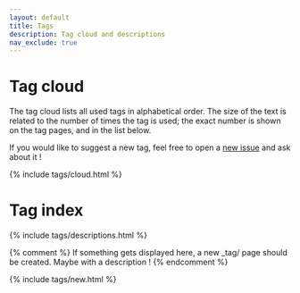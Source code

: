 ```yaml
---
layout: default
title: Tags
description: Tag cloud and descriptions
nav_exclude: true
---
```

# Tag cloud

The tag cloud lists all used tags in alphabetical order. The size of the text
is related to the number of times the tag is used; the exact number is shown
on the tag pages, and in the list below.

If you would like to suggest a new tag, feel free to open a [new issue](https://github.com/ReclaimTheWild/wiki/issues/new) and ask about it !

{% include tags/cloud.html %}

# Tag index

{% include tags/descriptions.html %}

{% comment %}
If something gets displayed here, a new _tag/ page should be created. Maybe with a description !
{% endcomment %}

{% include tags/new.html %}
